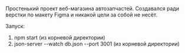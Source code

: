 Простенький проект веб-магазина автозапчастей. Создавался ради верстки по макету Figma и никакой цели за собой не несёт.

Запуск: 
1. npm start (из корневой директории)
2. json-server --watch db.json --port 3001 (из корневой директории)
